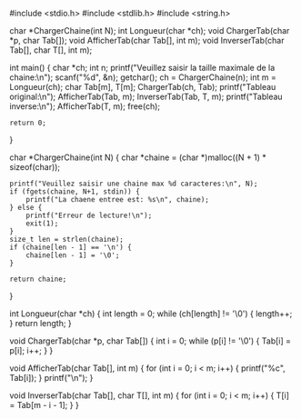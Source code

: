 #include <stdio.h>
#include <stdlib.h>
#include <string.h>

char *ChargerChaine(int N);
int Longueur(char *ch);
void ChargerTab(char *p, char Tab[]);
void AfficherTab(char Tab[], int m);
void InverserTab(char Tab[], char T[], int m);

int main() {
    char *ch;
    int n;
    printf("Veuillez saisir la taille maximale de la chaine:\n");
    scanf("%d", &n);
    getchar(); 
    ch = ChargerChaine(n);
    int m = Longueur(ch);
    char Tab[m], T[m];
    ChargerTab(ch, Tab);
    printf("Tableau original:\n");
    AfficherTab(Tab, m);
    InverserTab(Tab, T, m);
    printf("Tableau inverse:\n");
    AfficherTab(T, m);
    free(ch);

    return 0;
}

char *ChargerChaine(int N) {
    char *chaine = (char *)malloc((N + 1) * sizeof(char));
    
    printf("Veuillez saisir une chaine max %d caracteres:\n", N);
    if (fgets(chaine, N+1, stdin)) {
        printf("La chaene entree est: %s\n", chaine);
    } else {
        printf("Erreur de lecture!\n");
        exit(1);
    }
    size_t len = strlen(chaine);
    if (chaine[len - 1] == '\n') {
        chaine[len - 1] = '\0';
    }

    return chaine;
}

int Longueur(char *ch) {
    int length = 0;
    while (ch[length] != '\0') {
        length++;
    }
    return length;
}

void ChargerTab(char *p, char Tab[]) {
    int i = 0;
    while (p[i] != '\0') {
        Tab[i] = p[i];
        i++;
    }
}

void AfficherTab(char Tab[], int m) {
    for (int i = 0; i < m; i++) {
        printf("%c", Tab[i]);
    }
    printf("\n");
}

void InverserTab(char Tab[], char T[], int m) {
    for (int i = 0; i < m; i++) {
        T[i] = Tab[m - i - 1];
    }
}
